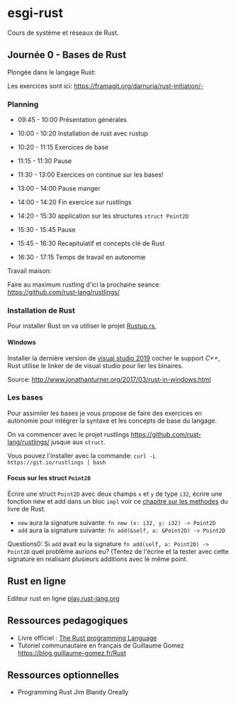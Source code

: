 # esgi-rust

Cours de système et réseaux de Rust.

## Journée 0 - Bases de Rust

Plongée dans le langage Rust:

Les exercices sont ici: https://framagit.org/darnuria/rust-initiation/-


### Planning

- 09:45 - 10:00 Présentation générales
- 10:00 - 10:20 Installation de rust avec rustup
- 10:20 - 11:15 Exercices de base
- 11:15 - 11:30 Pause
- 11:30 - 13:00 Exercices on continue sur les bases!

- 13:00 - 14:00 Pause manger

- 14:00 - 14:20 Fin exercice sur rustlings
- 14:20 - 15:30 application sur les structures `struct Point2D`
- 15:30 - 15:45 Pause
- 15:45 - 16:30 Recapitulatif et concepts clé de Rust
- 16:30 - 17:15 Temps de travail en autonomie

Travail maison:

Faire au maximum rustling d'ici la prochaine seance: https://github.com/rust-lang/rustlings/

### Installation de Rust

Pour installer Rust on va utiliser le projet [Rustup.rs](https://rustup.rs/),

#### Windows

Installer la dernière version de [visual studio 2019](https://visualstudio.microsoft.com/downloads/)
cocher le support *C++*, Rust utilise le linker de de visual studio pour lier
les binaires.

Source: http://www.jonathanturner.org/2017/03/rust-in-windows.html

### Les bases

Pour assimiler les bases je vous propose de faire des exercices en autonomie pour intégrer la syntaxe
et les concepts de base du langage.

On va commencer avec le projet rustlings <https://github.com/rust-lang/rustlings/> jusque
aux `struct`.

Vous pouvez l'installer avec la commande: `curl -L https://git.io/rustlings | bash`

#### Focus sur les struct `Point2D`

Écrire une struct `Point2D` avec deux champs `x` et `y` de type `i32`,
écrire une fonction new et add dans un bloc `impl` voir ce [chapitre sur les methodes](https://doc.rust-lang.org/book/ch05-03-method-syntax.html) du livre de Rust.

- `new` aura la signature suivante: `fn new (x: i32, y: i32) -> Point2D`
- `add` aura la signature suivante: `fn add(&self, a: &Point2D) -> Point2D`

Questions0: Si `add` avait eu la signature `fn add(self, a: Point2D) -> Point2D` quel
problème aurions eu? (Tentez de l'écrire et la tester avec cette signature en
realisant plusieurs additions avec le même point.



## Rust en ligne

Editeur rust en ligne [play.rust-lang.org](https://play.rust-lang.org/)

## Ressources pedagogiques

- Livre officiel : [The Rust programming Language](https://doc.rust-lang.org/book/)
- Tutoriel communautaire en français de Guillaume Gomez https://blog.guillaume-gomez.fr/Rust

## Ressources optionnelles

- Programming Rust Jim Blandy Oreally
